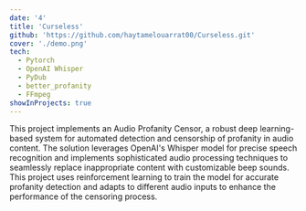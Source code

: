 ```yaml
---
date: '4'
title: 'Curseless'
github: 'https://github.com/haytamelouarrat00/Curseless.git'
cover: './demo.png'
tech:
  - Pytorch
  - OpenAI Whisper
  - PyDub
  - better_profanity
  - FFmpeg
showInProjects: true
---
```


This project implements an Audio Profanity Censor, a robust deep learning-based system for automated detection and
censorship of profanity in audio content. The solution leverages OpenAI's Whisper model for precise speech recognition
and implements sophisticated audio processing techniques to seamlessly replace inappropriate content with customizable
beep sounds. This project uses reinforcement learning to train the model for accurate profanity detection and adapts to
different audio inputs to enhance the performance of the censoring process.
